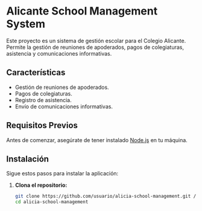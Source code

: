 # Alicante School Management System

Este proyecto es un sistema de gestión escolar para el Colegio Alicante. Permite la gestión de reuniones de apoderados, pagos de colegiaturas, asistencia y comunicaciones informativas.

## Características

- Gestión de reuniones de apoderados.
- Pagos de colegiaturas.
- Registro de asistencia.
- Envío de comunicaciones informativas.

## Requisitos Previos

Antes de comenzar, asegúrate de tener instalado [Node.js](https://nodejs.org/) en tu máquina.

## Instalación

Sigue estos pasos para instalar la aplicación:

1. **Clona el repositorio:**

   ```bash
   git clone https://github.com/usuario/alicia-school-management.git // cambiar ruta 
   cd alicia-school-management
